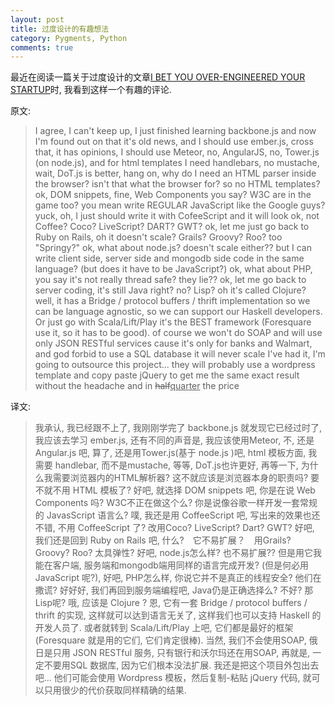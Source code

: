 ```yaml
---
layout: post
title: 过度设计的有趣想法
category: Pygments, Python
comments: true
---
```


最近在阅读一篇关于过度设计的文章[I BET YOU OVER-ENGINEERED YOUR STARTUP](http://blog.zemanta.com/i-bet-you-over-engineered-your-startup/)时, 我看到这样一个有趣的评论.

原文:
> I agree, I can't keep up, I just finished learning backbone.js and now I'm found out on that it's old news, and I should use ember.js, cross that, it has opinions, I should use Meteor, no, AngularJS, no, Tower.js (on node.js), and for html templates I need handlebars, no mustache, wait, DoT.js is better, hang on, why do I need an HTML parser inside the browser? isn't that what the browser for? so no HTML templates? ok, DOM snippets, fine, Web Components you say? W3C are in the game too? you mean write REGULAR JavaScript like the Google guys? yuck, oh, I just should write it with CofeeScript and it will look ok, not Coffee? Coco? LiveScript?  DART? GWT? ok, let me just go back to Ruby on Rails, oh it doesn't scale? Grails? Groovy? Roo? too "Springy?" ok, what about node.js? doesn't scale either?? but I can write client side, server side and mongodb side code in the same language? (but does it have to be JavaScript?) ok, what about PHP, you say it's not really thread safe? they lie?? ok, let me go back to server coding, it's still Java right? no? Lisp? oh it's called Clojure? well, it has a Bridge / protocol buffers / thrift implementation so we can be language agnostic, so we can support our Haskell developers. Or just go with Scala/Lift/Play it's the BEST framework (Foresquare use it, so it has to be good). of course we won't do SOAP and will use only JSON RESTful services cause it's only for banks and Walmart, and god forbid to use a SQL database it will never scale
I've had it, I'm going to outsource this project... they will probably use a wordpress template and copy paste jQuery to get me the same exact result without the headache and in <del>half</del><ins>quarter</ins> the price

译文:
> 我承认, 我已经跟不上了, 我刚刚学完了 backbone.js 就发现它已经过时了, 我应该去学习 ember.js, 还有不同的声音是, 我应该使用Meteor, 不, 还是 Angular.js 吧, 算了, 还是用Tower.js(基于 node.js )吧, html 模板方面, 我需要 handlebar, 而不是mustache, 等等, DoT.js也许更好, 再等一下, 为什么我需要浏览器内的HTML解析器? 这不就应该是浏览器本身的职责吗? 要不就不用 HTML 模板了? 好吧, 就选择 DOM snippets 吧, 你是在说 Web Components 吗? W3C不正在做这个么? 你是说像谷歌一样开发一套常规的 JavasScript 语言么? 噗, 我还是用 CoffeeScript 吧, 写出来的效果也还不错, 不用 CoffeeScript 了? 改用Coco? LiveScript? Dart? GWT? 好吧, 我们还是回到 Ruby on Rails 吧, 什么?　它不易扩展？　用Grails? Groovy? Roo? 太具弹性? 好吧, node.js怎么样? 也不易扩展?? 但是用它我能在客户端, 服务端和mongodb端用同样的语言完成开发? (但是何必用 JavaScript 呢?), 好吧, PHP怎么样, 你说它并不是真正的线程安全? 他们在撒谎? 好好好, 我们再回到服务端编程吧, Java仍是正确选择么? 不好? 那Lisp呢? 哦, 应该是 Clojure ? 恩, 它有一套 Bridge / protocol buffers / thrift 的实现, 这样就可以达到语言无关了, 这样我们也可以支持 Haskell 的开发人员了. 或者就转到 Scala/Lift/Play 上吧, 它们都是最好的框架(Foresquare 就是用的它们, 它们肯定很棒). 当然, 我们不会使用SOAP, 俄日是只用 JSON RESTful 服务, 只有银行和沃尔玛还在用SOAP, 再就是, 一定不要用SQL 数据库, 因为它们根本没法扩展. 我还是把这个项目外包出去吧... 他们可能会使用 Wordpress 模板，然后复制-粘贴 jQuery 代码, 就可以只用很少的代价获取同样精确的结果.
